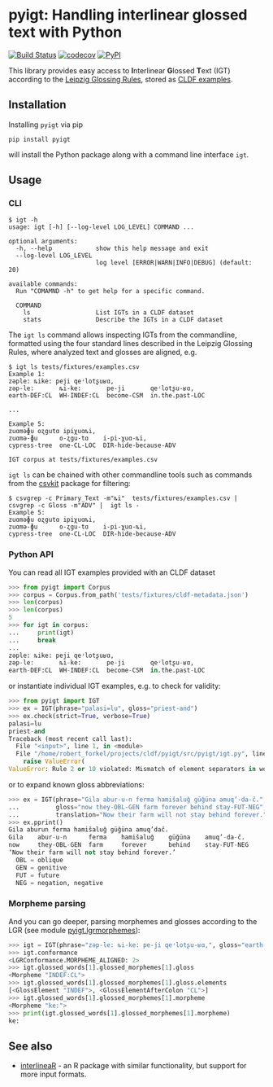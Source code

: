 # pyigt: Handling interlinear glossed text with Python

[![Build Status](https://github.com/cldf/pyigt/workflows/tests/badge.svg)](https://github.com/cldf/pyigt/actions?query=workflow%3Atests)
[![codecov](https://codecov.io/gh/cldf/pyigt/branch/master/graph/badge.svg)](https://codecov.io/gh/cldf/pyigt)
[![PyPI](https://img.shields.io/pypi/v/pyigt.svg)](https://pypi.org/project/pyigt)

This library provides easy access to **I**nterlinear **G**lossed **T**ext (IGT) according
to the [Leipzig Glossing Rules](https://www.eva.mpg.de/lingua/resources/glossing-rules.php), stored as [CLDF examples](https://github.com/cldf/cldf/tree/master/components/examples).


## Installation

Installing `pyigt` via pip

```shell script
pip install pyigt
```
will install the Python package along with a command line interface `igt`.

## Usage

### CLI

```shell script
$ igt -h
usage: igt [-h] [--log-level LOG_LEVEL] COMMAND ...

optional arguments:
  -h, --help            show this help message and exit
  --log-level LOG_LEVEL
                        log level [ERROR|WARN|INFO|DEBUG] (default: 20)

available commands:
  Run "COMAMND -h" to get help for a specific command.

  COMMAND
    ls                  List IGTs in a CLDF dataset
    stats               Describe the IGTs in a CLDF dataset

```

The `igt ls` command allows inspecting IGTs from the commandline, formatted using the
four standard lines described in the Leipzig Glossing Rules, where analyzed text and
glosses are aligned, e.g.
```shell script
$ igt ls tests/fixtures/examples.csv 
Example 1:
zəple: ȵike: peji qeʴlotʂuʁɑ,
zəp-le:       ȵi-ke:       pe-ji       qeʴlotʂu-ʁɑ,
earth-DEF:CL  WH-INDEF:CL  become-CSM  in.the.past-LOC

...

Example 5:
zuɑməɸu oʐgutɑ ipiχuɑȵi,
zuɑmə-ɸu      o-ʐgu-tɑ    i-pi-χuɑ-ȵi,
cypress-tree  one-CL-LOC  DIR-hide-because-ADV

IGT corpus at tests/fixtures/examples.csv
```

`igt ls` can be chained with other commandline tools such as commands from the 
[csvkit](https://csvkit.readthedocs.io/en/latest/) package for filtering:
```shell script
$ csvgrep -c Primary_Text -m"ȵi"  tests/fixtures/examples.csv | csvgrep -c Gloss -m"ADV" |  igt ls -
Example 5:
zuɑməɸu oʐgutɑ ipiχuɑȵi,
zuɑmə-ɸu      o-ʐgu-tɑ    i-pi-χuɑ-ȵi,
cypress-tree  one-CL-LOC  DIR-hide-because-ADV

```


### Python API

You can read all IGT examples provided with an CLDF dataset

```python
>>> from pyigt import Corpus
>>> corpus = Corpus.from_path('tests/fixtures/cldf-metadata.json')
>>> len(corpus)
>>> len(corpus)
5
>>> for igt in corpus:
...     print(igt)
...     break
... 
zəple: ȵike: peji qeʴlotʂuʁɑ,
zəp-le:       ȵi-ke:       pe-ji       qeʴlotʂu-ʁɑ,
earth-DEF:CL  WH-INDEF:CL  become-CSM  in.the.past-LOC
```

or instantiate individual IGT examples, e.g. to check for validity:
```python
>>> from pyigt import IGT
>>> ex = IGT(phrase="palasi=lu", gloss="priest-and")
>>> ex.check(strict=True, verbose=True)
palasi=lu
priest-and
Traceback (most recent call last):
  File "<input>", line 1, in <module>
  File "/home/robert_forkel/projects/cldf/pyigt/src/pyigt/igt.py", line 287, in check
    raise ValueError(
ValueError: Rule 2 or 10 violated: Mismatch of element separators in word and gloss! 
```
or to expand known gloss abbreviations:
```python
>>> ex = IGT(phrase="Gila abur-u-n ferma hamišaluǧ güǧüna amuq’-da-č.",
...          gloss="now they-OBL-GEN farm forever behind stay-FUT-NEG", 
...          translation="Now their farm will not stay behind forever.")
>>> ex.pprint()
Gila aburun ferma hamišaluǧ güǧüna amuq’dač.
Gila    abur-u-n      ferma    hamišaluǧ    güǧüna    amuq’-da-č.
now     they-OBL-GEN  farm     forever      behind    stay-FUT-NEG
‘Now their farm will not stay behind forever.’
  OBL = oblique
  GEN = genitive
  FUT = future
  NEG = negation, negative
```

### Morpheme parsing

And you can go deeper, parsing morphemes and glosses according to the LGR 
(see module [pyigt.lgrmorphemes](src/pyigt/lgrmorphemes.py)):

```python
>>> igt = IGT(phrase="zəp-le: ȵi-ke: pe-ji qeʴlotʂu-ʁɑ,", gloss="earth-DEF:CL WH-INDEF:CL become-CSM in.the.past-LOC")
>>> igt.conformance
<LGRConformance.MORPHEME_ALIGNED: 2>
>>> igt.glossed_words[1].glossed_morphemes[1].gloss
<Morpheme "INDEF:CL">
>>> igt.glossed_words[1].glossed_morphemes[1].gloss.elements
[<GlossElement "INDEF">, <GlossElementAfterColon "CL">]
>>> igt.glossed_words[1].glossed_morphemes[1].morpheme
<Morpheme "ke:">
>>> print(igt.glossed_words[1].glossed_morphemes[1].morpheme)
ke:
```


## See also

- [interlineaR](https://cran.r-project.org/web/packages/interlineaR/index.html) - an R package with similar functionality, but support for more input formats.
